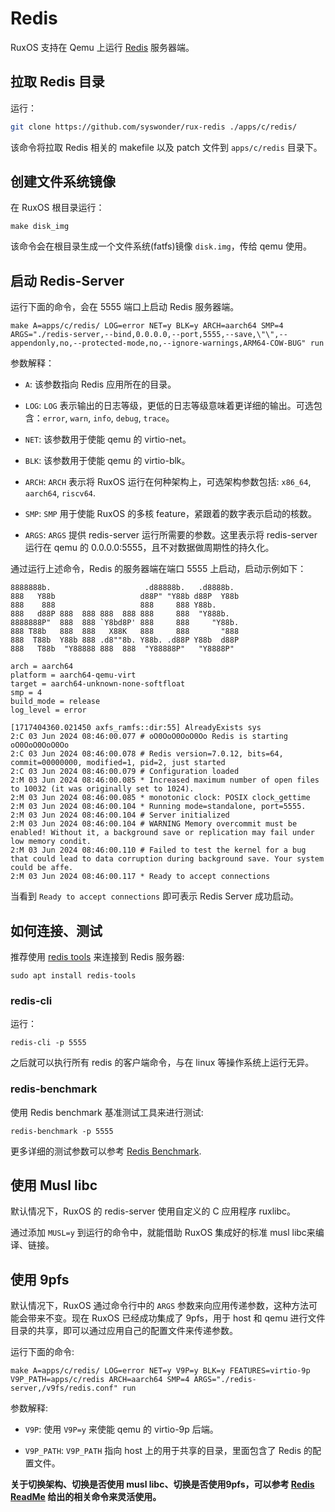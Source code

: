 
# Redis

RuxOS 支持在 Qemu 上运行 [Redis](https://github.com/redis/redis) 服务器端。

## 拉取 Redis 目录

运行：

```bash
git clone https://github.com/syswonder/rux-redis ./apps/c/redis/
```

该命令将拉取 Redis 相关的 makefile 以及 patch 文件到 `apps/c/redis` 目录下。

## 创建文件系统镜像

在 RuxOS 根目录运行：

```shell
make disk_img
```

该命令会在根目录生成一个文件系统(fatfs)镜像 `disk.img`，传给 qemu 使用。

## 启动 Redis-Server

运行下面的命令，会在 5555 端口上启动 Redis 服务器端。

```shell
make A=apps/c/redis/ LOG=error NET=y BLK=y ARCH=aarch64 SMP=4 ARGS="./redis-server,--bind,0.0.0.0,--port,5555,--save,\"\",--appendonly,no,--protected-mode,no,--ignore-warnings,ARM64-COW-BUG" run
```

参数解释：

* `A`: 该参数指向 Redis 应用所在的目录。

* `LOG`: `LOG` 表示输出的日志等级，更低的日志等级意味着更详细的输出。可选包含：`error`,  `warn`, `info`, `debug`, `trace`。

* `NET`: 该参数用于使能 qemu 的 virtio-net。

* `BLK`: 该参数用于使能 qemu 的 virtio-blk。

* `ARCH`: `ARCH` 表示将 RuxOS 运行在何种架构上，可选架构参数包括: `x86_64`, `aarch64`, `riscv64`.

* `SMP`: `SMP` 用于使能 RuxOS 的多核 feature，紧跟着的数字表示启动的核数。

* `ARGS`: `ARGS` 提供 redis-server 运行所需要的参数。这里表示将 redis-server 运行在 qemu 的 0.0.0.0:5555，且不对数据做周期性的持久化。

通过运行上述命令，Redis 的服务器端在端口 5555 上启动，启动示例如下：

```shell
8888888b.                     .d88888b.   .d8888b.  
888   Y88b                   d88P" "Y88b d88P  Y88b 
888    888                   888     888 Y88b.      
888   d88P 888  888 888  888 888     888  "Y888b.   
8888888P"  888  888 `Y8bd8P' 888     888     "Y88b. 
888 T88b   888  888   X88K   888     888       "888 
888  T88b  Y88b 888 .d8""8b. Y88b. .d88P Y88b  d88P 
888   T88b  "Y88888 888  888  "Y88888P"   "Y8888P" 

arch = aarch64
platform = aarch64-qemu-virt
target = aarch64-unknown-none-softfloat
smp = 4
build_mode = release
log_level = error

[1717404360.021450 axfs_ramfs::dir:55] AlreadyExists sys
2:C 03 Jun 2024 08:46:00.077 # oO0OoO0OoO0Oo Redis is starting oO0OoO0OoO0Oo
2:C 03 Jun 2024 08:46:00.078 # Redis version=7.0.12, bits=64, commit=00000000, modified=1, pid=2, just started
2:C 03 Jun 2024 08:46:00.079 # Configuration loaded
2:M 03 Jun 2024 08:46:00.085 * Increased maximum number of open files to 10032 (it was originally set to 1024).
2:M 03 Jun 2024 08:46:00.085 * monotonic clock: POSIX clock_gettime
2:M 03 Jun 2024 08:46:00.104 * Running mode=standalone, port=5555.
2:M 03 Jun 2024 08:46:00.104 # Server initialized
2:M 03 Jun 2024 08:46:00.104 # WARNING Memory overcommit must be enabled! Without it, a background save or replication may fail under low memory condit.
2:M 03 Jun 2024 08:46:00.110 # Failed to test the kernel for a bug that could lead to data corruption during background save. Your system could be affe.
2:M 03 Jun 2024 08:46:00.117 * Ready to accept connections
```

当看到 `Ready to accept connections` 即可表示 Redis Server 成功启动。

## 如何连接、测试

推荐使用 [redis tools](https://redis.io/resources/tools/) 来连接到 Redis 服务器:

```shell
sudo apt install redis-tools
```

### redis-cli

运行：

```shell
redis-cli -p 5555
```

之后就可以执行所有 redis 的客户端命令，与在 linux 等操作系统上运行无异。

### redis-benchmark

使用 Redis benchmark 基准测试工具来进行测试:

```shell
redis-benchmark -p 5555
```

更多详细的测试参数可以参考 [Redis Benchmark](https://redis.io/docs/management/optimization/benchmarks/).

## 使用 Musl libc

默认情况下，RuxOS 的 redis-server 使用自定义的 C 应用程序 ruxlibc。

通过添加 `MUSL=y` 到运行的命令中，就能借助 RuxOS 集成好的标准 musl libc来编译、链接。

## 使用 9pfs

默认情况下，RuxOS 通过命令行中的 `ARGS` 参数来向应用传递参数，这种方法可能会带来不变。现在 RuxOS 已经成功集成了 9pfs，用于 host 和 qemu 进行文件目录的共享，即可以通过应用自己的配置文件来传递参数。

运行下面的命令:

```shell
make A=apps/c/redis/ LOG=error NET=y V9P=y BLK=y FEATURES=virtio-9p V9P_PATH=apps/c/redis ARCH=aarch64 SMP=4 ARGS="./redis-server,/v9fs/redis.conf" run
```

参数解释:

* `V9P`: 使用 `V9P=y` 来使能 qemu 的 virtio-9p 后端。

* `V9P_PATH`: `V9P_PATH` 指向 host 上的用于共享的目录，里面包含了 Redis 的配置文件。

**关于切换架构、切换是否使用 musl libc、切换是否使用9pfs，可以参考 [Redis ReadMe](https://github.com/syswonder/rux-redis/blob/main/README.md) 给出的相关命令来灵活使用。**

